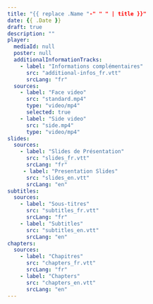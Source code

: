 ```yaml
---
title: "{{ replace .Name "-" " " | title }}"
date: {{ .Date }}
draft: true
description: ""
player:
  mediaId: null
  poster: null
  additionalInformationTracks:
    - label: "Informations complémentaires"
      src: "additional-infos_fr.vtt"
      srcLang: "fr"
  sources:
    - label: "Face video"
      src: "standard.mp4"
      type: "video/mp4"
      selected: true
    - label: "Side video"
      src: "side.mp4"
      type: "video/mp4"
slides:
  sources:
    - label: "Slides de Présentation"
      src: "slides_fr.vtt"
      srcLang: "fr"
     - label: "Presentation Slides"
      src: "slides_en.vtt"
      srcLang: "en"
subtitles:
  sources:
    - label: "Sous-titres"
      src: "subtitles_fr.vtt"
      srcLang: "fr"
    - label: "Subtitles"
      src: "subtitles_en.vtt"
      srcLang: "en"
chapters:
  sources:
    - label: "Chapitres"
      src: "chapters_fr.vtt"
      srcLang: "fr"
    - label: "Chapters"
      src: "chapters_en.vtt"
      srcLang: "en"
---
```

